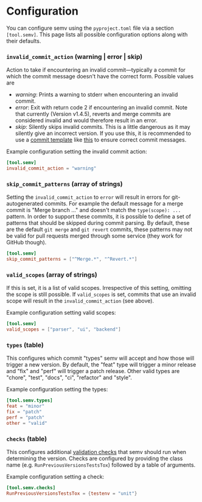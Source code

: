 # Configuration

You can configure semv using the `pyproject.toml` file via a section `[tool.semv]`.
This page lists all possible configuration options along with their defaults.

### `invalid_commit_action` (warning | error | skip)

Action to take if encountering an invalid commit&mdash;typically a commit for which the commit message doesn't have the correct form.
Possible values are

- *warning*: Prints a warning to stderr when encountering an invalid commit.
- *error*: Exit with return code 2 if encountering an invalid commit. Note that currently (Version v1.4.5), reverts and merge commits are considered invalid and would therefore result in an error.
- *skip*: Silently skips invalid commits. This is a little dangerous as it may silently give an incorrect version. If you use this, it is recommended to use a [commit template](https://gist.github.com/lisawolderiksen/a7b99d94c92c6671181611be1641c733) like [this](https://github.com/igordertigor/semv/blob/master/.gitmessage) to ensure correct commit messages.

Example configuration setting the invalid commit action:
```toml
[tool.semv]
invalid_commit_action = "warning"
```

### `skip_commit_patterns` (array of strings)

Setting the `invalid_commit_action` to `error` will result in errors for
git-autogenerated commits. For example the default message for a merge commit
is "Merge branch ..." and doesn't match the `type(scope): ...` pattern. In
order to support these commits, it is possible to define a set of patterns that
should be skipped during commit parsing. By default, these are the default `git
merge` and `git revert` commits, these patterns may not be valid for pull requests merged through some service (they work for GitHub though).
```toml
[tool.semv]
skip_commit_patterns = ["^Merge.*", "^Revert.*"]
```

### `valid_scopes` (array of strings)

If this is set, it is a list of valid scopes. Irrespective of this setting, omitting the scope is still possible. If `valid_scopes` is set, commits that use an invalid scope will result in the `invalid_commit_action` (see above).

Example configuration setting valid scopes:

```toml
[tool.semv]
valid_scopes = ["parser", "ui", "backend"]
```

### `types` (table)

This configures which commit "types" semv will accept and how
those will trigger a new version. By default, the "feat" type
will trigger a minor release and "fix" and "perf" will trigger
a patch release. Other valid types are "chore", "test",
"docs", "ci", "refactor" and "style".

Example configuration setting the types:
```toml
[tool.semv.types]
feat = "minor"
fix = "patch"
perf = "patch"
other = "valid"
```

### `checks` (table)

This configures additional [validation checks](checks.md) that semv should run when determining the version. Checks are configured by providing the class name (e.g. `RunPreviousVersionsTestsTox`) followed by a table of arguments.

Example configuration setting a check:
```toml
[tool.semv.checks]
RunPreviousVersionsTestsTox = {testenv = "unit"}
```
